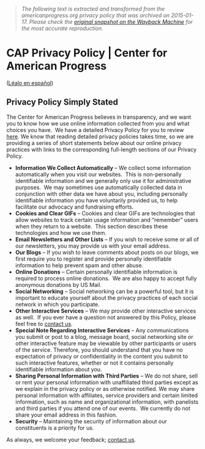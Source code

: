> *The following text is extracted and transformed from the americanprogress.org privacy policy that was archived on 2015-01-17. Please check the [original snapshot on the Wayback Machine](https://web.archive.org/web/20150117041130id_/https%3A//www.americanprogress.org/about/c3-privacy-policy) for the most accurate reproduction.*

# CAP Privacy Policy | Center for American Progress

([Léalo en español](https://web.archive.org/espanol/page/politica-privacidad/))

## Privacy Policy Simply Stated

The Center for American Progress believes in transparency, and we want you to know how we use online information collected from you and what choices you have.  We have a detailed Privacy Policy for you to review [here](http://cdn.americanprogress.org/wp-content/uploads/aboutus/CAP-Privacy-Policy-2013.pdf). We know that reading detailed privacy policies takes time, so we are providing a series of short statements below about our online privacy practices with links to the corresponding full-length sections of our Privacy Policy.

  * **Information We Collect Automatically** – We collect some information automatically when you visit our websites.  This is non-personally identifiable information and we generally only use it for administrative purposes.  We may sometimes use automatically collected data in conjunction with other data we have about you, including personally identifiable information you have voluntarily provided us, to help facilitate our advocacy and fundraising efforts.
  * **Cookies and Clear GIFs** – Cookies and clear GIFs are technologies that allow websites to track certain usage information and “remember” users when they return to a website.  This section describes these technologies and how we use them.
  * **Email Newsletters and Other Lists** – If you wish to receive some or all of our newsletters, you may provide us with your email address.
  * **Our Blogs** – If you wish to leave comments about posts on our blogs, we first require you to register and provide personally identifiable information to help prevent spam and other abuse.
  * **Online Donations** – Certain personally identifiable information is required to process online donations.  We are also happy to accept fully anonymous donations by US Mail.
  * **Social Networking** – Social networking can be a powerful tool, but it is important to educate yourself about the privacy practices of each social network in which you participate.
  * **Other Interactive Services** – We may provide other interactive services as well.  If you ever have a question not answered by this Policy, please feel free to [contact us](https://web.archive.org/about/contact-us/).
  * **Special Note Regarding Interactive Services** – Any communications you submit or post to a blog, message board, social networking site or other interactive feature may be viewable by other participants or users of the service. Therefore, you should understand that you have no expectation of privacy or confidentiality in the content you submit to such interactive features, whether or not it contains personally identifiable information about you.
  * **Sharing Personal Information with Third Parties** – We do not share, sell or rent your personal information with unaffiliated third parties except as we explain in the privacy policy or as otherwise notified. We may share personal information with affiliates, service providers and certain limited information, such as name and organizational information, with panelists and third parties if you attend one of our events.  We currently do not share your email address in this fashion.
  * **Security** – Maintaining the security of information about our constituents is a priority for us.



As always, we welcome your feedback; [contact us](https://web.archive.org/about/contact-us/).
